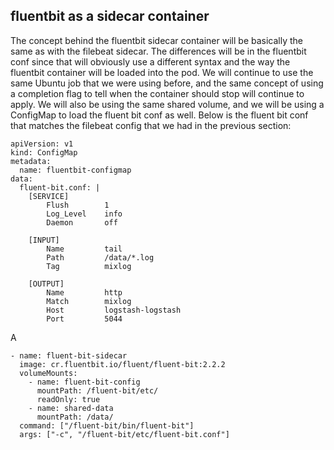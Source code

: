 ## fluentbit as a sidecar container

The concept behind the fluentbit sidecar container will be basically the same as with the filebeat sidecar. The differences will be in the fluentbit conf since that will obviously use a different syntax and the way the fluentbit container will be loaded into the pod. We will continue to use the same Ubuntu job that we were using before, and the same concept of using a completion flag to tell when the container should stop will continue to apply. We will also be using the same shared volume, and we will be using a ConfigMap to load the fluent bit conf as well. Below is the fluent bit conf that matches the filebeat config that we had in the previous section:

```
apiVersion: v1
kind: ConfigMap
metadata:
  name: fluentbit-configmap
data:
  fluent-bit.conf: |
    [SERVICE]
        Flush        1
        Log_Level    info
        Daemon       off

    [INPUT]
        Name         tail
        Path         /data/*.log
        Tag          mixlog

    [OUTPUT]
        Name         http
        Match        mixlog
        Host         logstash-logstash
        Port         5044
```

A

```
- name: fluent-bit-sidecar
  image: cr.fluentbit.io/fluent/fluent-bit:2.2.2
  volumeMounts:
    - name: fluent-bit-config
      mountPath: /fluent-bit/etc/
      readOnly: true
    - name: shared-data
      mountPath: /data/
  command: ["/fluent-bit/bin/fluent-bit"]
  args: ["-c", "/fluent-bit/etc/fluent-bit.conf"]
  ```